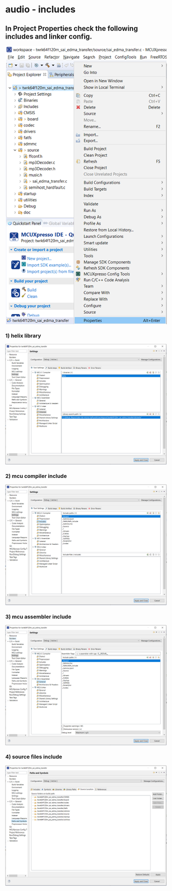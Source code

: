 # audio - includes
## In Project Properties check the following includes and linker config.
<p align="center">
  <img src="/audio/includes/project_properties.png" />
</p>

### 1) helix library

![hl](/audio/includes/helix_library_include.PNG)

### 2) mcu compiler include

![mcu](/audio/includes/mcu_c_compiler_include.PNG)

### 3) mcu assembler include

![mcu](/audio/includes/mcu_assembler_include.PNG)


### 4) source files include

![mcu](/audio/includes/source_files_include.PNG)
